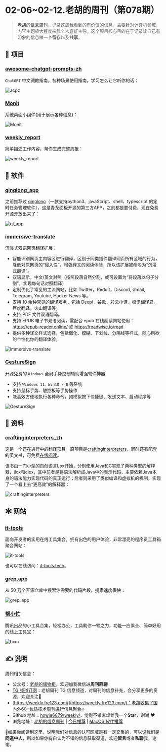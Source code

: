 # 02-06~02-12.老胡的周刊（第078期）

> [老胡的信息周刊](https://weekly.howie6879.com/)，记录这周我看到的有价值的信息，主要针对计算机领域，内容主题极大程度被我个人喜好主导。这个项目核心目的在于记录让自己有印象的信息做一个**留存**以及**共享**。

## 🎯 项目

### [awesome-chatgpt-prompts-zh](https://github.com/PlexPt/awesome-chatgpt-prompts-zh)

`ChatGPT` 中文调教指南，各种场景使用指南，学习怎么让它听你的话：

![acpz](https://images-1252557999.file.myqcloud.com/uPic/acpz.jpg)

### [Monit](https://github.com/fzf404/Monit)

系统桌面小组件(用于展示各种信息)：

![Monit](https://images-1252557999.file.myqcloud.com/uPic/Monit.webp)

### [weekly_report](https://github.com/guaguaguaxia/weekly_report)

简单描述工作内容，帮你生成完整周报：

![weekly_report](https://images-1252557999.file.myqcloud.com/uPic/weekly_report.jpeg)

## 🤖 软件

### [qinglong_app](https://github.com/relax976/qinglong_app)

之前推荐过 [qinglong](https://github.com/whyour/qinglong)（一款支持python3、javaScript、shell、typescript 的定时任务管理软件），这是青龙面板开源的第三方APP，之前都是要付费，现在免费开源开放出来了：

![ql_app](https://images-1252557999.file.myqcloud.com/uPic/ql_app.jpg)

### [immersive-translate](https://github.com/immersive-translate/immersive-translate)

沉浸式双语网页翻译扩展：

- 智能识别网页主内容区进行翻译，区别于同类插件翻译网页所有区域的行为，降低对原网页的“侵入性”，增强译文的阅读体验，所以该扩展被命名为“沉浸式翻译”。
- 双语显示，中文/英文对照（按照段落自然分割，或可设置为“将段落以句子分割”，实现每句话对照翻译）
- 定制优化了常见的主流网站，比如 Twitter，Reddit，Discord, Gmail, Telegram, Youtube, Hacker News 等。
- 支持 10 余种常见的翻译服务，包括 Deepl，谷歌，彩云小译，腾讯翻译君，百度翻译，火山翻译等。
- 支持 PDF 文件双语翻译。
- 支持 EPUB 电子书双语阅读，需配合 epub 在线阅读网站使用：https://epub-reader.online/  或  https://readwise.io/read
- 提供多种译文样式选择，包括弱化、模糊、下划线、分隔线等样式，随心所欲的个性化你的翻译体验。

![immersive-translate](https://images-1252557999.file.myqcloud.com/uPic/immersive-translate.jpg)

### [GestureSign](https://github.com/TransposonY/GestureSign)

开源免费的 `Windows` 全局手势控制辅助增强软件神器:

- 支持 `Windows 11、Win10 / 8` 等系统
- 支持鼠标手势、触控板等手势操作
- 能高效方便地执行各种命令，如模拟按下快捷键、发送文本、启动程序等

![GestureSign](https://images-1252557999.file.myqcloud.com/uPic/GestureSign.jpg)

## 👀 资料

### [craftinginterpreters_zh](https://github.com/GuoYaxiang/craftinginterpreters_zh)

这是一个还在进行中的翻译项目，原项目是[craftinginterpreters](https://github.com/munificent/craftinginterpreters)，同时还有配套的英文书，可免费[在线阅读](http://www.craftinginterpreters.com/)。

该书由一门小型的自创语言Lox开始，分别使用Java和C实现了两种类型的解释器，jlox和clox，其中前者是将语法解析成Java中的表示代码，主要依赖Java本身的语法能力实现代码的真正运行；后者则采用了类似编译和虚拟机的机制，实现了一个看上去“更高效”的解释器：

![craftinginterpreters](https://images-1252557999.file.myqcloud.com/uPic/craftinginterpreters.jpg)

## 🕸 网站

### [it-tools](https://it-tools.tech/)

面向开发者的实用在线工具集合，拥有出色的用户体验，非常漂亮的程序员工具箱聚合网站：

![it-tools](https://images-1252557999.file.myqcloud.com/uPic/it-tools.jpg)

也可以在线访问：[it-tools.tech](https://it-tools.tech/)。

### [grep.app](https://grep.app/)

从 50 万个开源仓库中搜索你需要的代码片段，搜索速度很快：

![grep_app](https://images-1252557999.file.myqcloud.com/uPic/grep_app.jpg)

### [帮小忙](https://tool.browser.qq.com/)

腾讯出品的小工具合集，轻松办公，工具助你一臂之力，功能一应俱全、简单好用的线上工具宝：

![bxm](https://images-1252557999.file.myqcloud.com/uPic/bxm.jpg)

## ✍️ 说明

周刊相关信息：

- 公众号：[老胡的储物柜](https://images-1252557999.file.myqcloud.com/uPic/ETIbMe.jpg)，欢迎加我微信进**周刊群聊**
- [TG 频道订阅](https://t.me/howie_weekly)：老胡周刊 TG 信息频道，对周刊的信息补充，会分享更多的资源，欢迎关注👏
- [https://weekly.fre123.com/](https://weekly.fre123.com/)：老胡收集了国内外60+优质技术周刊进行信息聚合🔥
- Github 地址：[howie6879/weekly/](https://github.com/howie6879/weekly/)，觉得不错麻烦给我一个**Star**，谢谢 ❤️
- 浏览地址：[老胡的信息周刊](https://weekly.howie6879.com) | [今日推荐](https://weekly.howie6879.com/recommend/index.html) | [MacOS 软件推荐](https://weekly.howie6879.com/soft/mac.html)

🙌如果你阅读到这里，说明我们对信息的认可区域是有一定交集的，可以说我们是**同道中人**，所以如果你有自认为不错的信息获取渠道，欢迎**留言**或者**私聊**我，谢谢。
